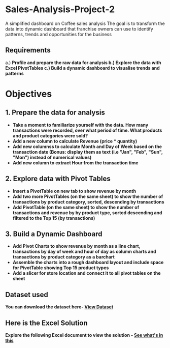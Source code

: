 # Sales-Analysis-Project-2
A simplified dashboard on Coffee sales analysis
The goal is to transform the data into dynamic dashboard that franchise owners can use to identify patterns, trends and
opportunities for the business

## Requirements
a.) <b> Profile and prepare the raw data for analysis
b.) Explore the data with Excel PivotTables
c.) Build a dynamic dashboard to visualise trends and patterns

# Objectives
## 1. Prepare the data for analysis
- Take a moment to familiarize yourself with the data. How many transactions were recorded, over what period of time. What products
  and product categories were sold?
- Add a new column to calculate Revenue (price * quantity)
- Add new columnss to calculate Month and Day of Week based on the transaction date 
  (Bonus: display them as text (i.e "Jan", "Feb", "Sun", "Mon") instead of numerical values)
- Add new column to extract Hour from the transaction time

## 2. Explore data with Pivot Tables
- Insert a PivotTable on new tab to show revenue by month
- Add two more PivotTables (on the same sheet) to show the number of transactions by product category, sorted, descending by transactions
- Add PivotTable (on the same sheet) to show the number of transactions and revenue by by product type, sorted descending and filtered
  to the Top 15 (by transactions)

## 3. Build a Dynamic Dashboard
- Add Pivot Charts to show revenue by month as a line chart, transactions by day of week and hour of day as column charts and
  transactions by product category as a barchart
- Assemble the charts into a rough dashboard layout and include space for PivotTable showing Top 15 product types
- Add a slicer for store location and connect it to all pivot tables on the sheet


## Dataset used
You can download the dataset here- <a href= "https://github.com/MtitiTendai/sales-analysis-project-2/blob/main/Coffee%20Shop%20Sales%20Dataset.xlsx">View Dataset</a>

## Here is the Excel Solution
Explore the following Excel document to view the solution - <a href= "https://github.com/MtitiTendai/sales-analysis-project-2/blob/main/Sales%20Analysis%20Project%202.xlsx"><b>See what's in this<b></a>

